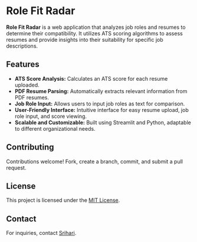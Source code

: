 # Role Fit Radar

**Role Fit Radar** is a web application that analyzes job roles and resumes to determine their compatibility. It utilizes ATS scoring algorithms to assess resumes and provide insights into their suitability for specific job descriptions.

## Features

- **ATS Score Analysis:** Calculates an ATS score for each resume uploaded.
- **PDF Resume Parsing:** Automatically extracts relevant information from PDF resumes.
- **Job Role Input:** Allows users to input job roles as text for comparison.
- **User-Friendly Interface:** Intuitive interface for easy resume upload, job role input, and score viewing.
- **Scalable and Customizable:** Built using Streamlit and Python, adaptable to different organizational needs.


## Contributing

Contributions welcome! Fork, create a branch, commit, and submit a pull request.

## License

This project is licensed under the [MIT License](LICENSE).

## Contact

For inquiries, contact [Srihari](mailto:srihariharasudhan.balakannan@gmail.com).
